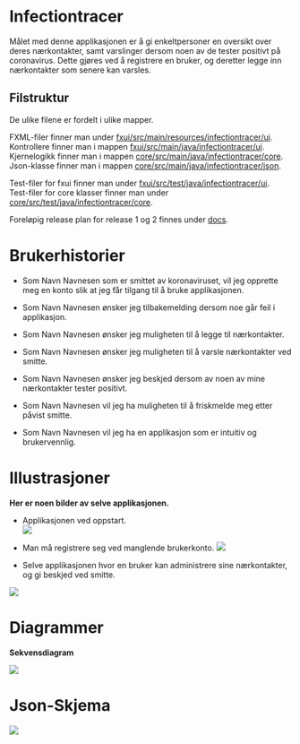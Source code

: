 # Infectiontracer

Målet med denne applikasjonen er å gi enkeltpersoner en oversikt over deres nærkontakter, samt varslinger dersom noen av de tester positivt på coronavirus. Dette gjøres ved å registrere en bruker, og deretter legge inn nærkontakter som senere kan varsles.

## Filstruktur

De ulike filene er fordelt i ulike mapper. <br>

FXML-filer finner man under [fxui/src/main/resources/infectiontracer/ui](fxui/src/main/resources/infectiontracer/ui/). <br>
Kontrollere finner man i mappen [fxui/src/main/java/infectiontracer/ui](fxui/src/main/java/infectiontracer/ui/). <br>
Kjernelogikk finner man i mappen [core/src/main/java/infectiontracer/core](core/src/main/java/infectiontracer/core/). <br>
Json-klasse finner man i mappen [core/src/main/java/infectiontracer/json](core/src/main/java/infectiontracer/json/). <br>

Test-filer for fxui finner man under [fxui/src/test/java/infectiontracer/ui](fxui/src/test/java/infectiontracer/ui/). <br>
Test-filer for core klasser finner man under [core/src/test/java/infectiontracer/core](core/src/test/java/infectiontracer/core/). <br>


Foreløpig release plan for release 1 og 2 finnes under [docs](docs). <br>

# Brukerhistorier

- Som Navn Navnesen som er smittet av koronaviruset, vil jeg opprette meg en konto slik at jeg får tilgang til å bruke applikasjonen.

- Som Navn Navnesen ønsker jeg tilbakemelding dersom noe går feil i applikasjon.

- Som Navn Navnesen ønsker jeg muligheten til å legge til nærkontakter.

- Som Navn Navnesen ønsker jeg muligheten til å varsle nærkontakter ved smitte.

- Som Navn Navnesen ønsker jeg beskjed dersom av noen av mine nærkontakter tester positivt.

- Som Navn Navnesen vil jeg ha muligheten til å friskmelde meg etter påvist smitte. 

- Som Navn Navnesen vil jeg ha en applikasjon som er intuitiv og brukervennlig. 

# Illustrasjoner

**Her er noen bilder av selve applikasjonen.**

 - Applikasjonen ved oppstart.  
![](docs/release2/images/infectiontracerLoginpic.jpg)

- Man må registrere seg ved manglende brukerkonto.
![](docs/release2/images/infectiontraceRegPic.jpg)

- Selve applikasjonen hvor en bruker kan administrere sine nærkontakter, og gi beskjed ved smitte. 

![](docs/release2/images/infectiontraceMainscreen.jpg)


# Diagrammer

**Sekvensdiagram**

![](docs/release2/images/core.png)



# Json-Skjema

![](docs/release2/images/jsonschema.jpg)
